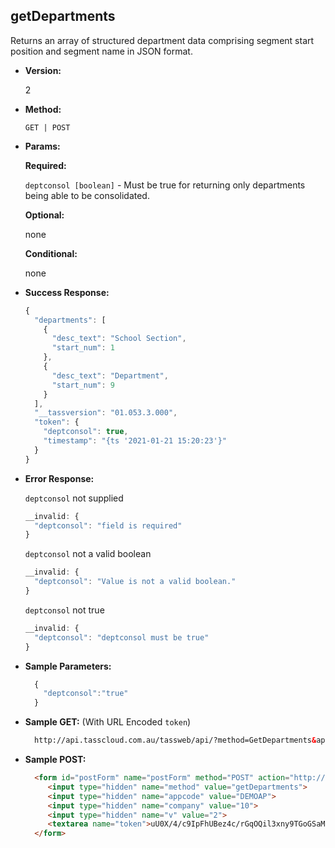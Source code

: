**getDepartments**
----
  Returns an array of structured department data comprising segment start position and segment name in JSON format.

* **Version:**

  2

* **Method:**

  `GET | POST`
  
*  **Params:**

   **Required:**
 
   `deptconsol [boolean]` - Must be true for returning only departments being able to be consolidated.

   **Optional:**

   none

   **Conditional:**

   none

* **Success Response:**

    ```javascript
    {
      "departments": [
        {
          "desc_text": "School Section",
          "start_num": 1
        },
        {
          "desc_text": "Department",
          "start_num": 9
        }
      ],
      "__tassversion": "01.053.3.000",
      "token": {
        "deptconsol": true,
        "timestamp": "{ts '2021-01-21 15:20:23'}"
      }
    }
    ```
 
* **Error Response:**

    `deptconsol` not supplied
    ```javascript
    __invalid: {
      "deptconsol": "field is required"
    }
    ```
    
    `deptconsol` not a valid boolean
    ```javascript
    __invalid: {
      "deptconsol": "Value is not a valid boolean."
    }
    ```
    
    `deptconsol` not true
    ```javascript
    __invalid: {
      "deptconsol": "deptconsol must be true"
    }
    ```
    
* **Sample Parameters:**

  ```javascript
    { 
      "deptconsol":"true"
    }
  ```

* **Sample GET:** (With URL Encoded `token`)

  ```HTML
    http://api.tasscloud.com.au/tassweb/api/?method=GetDepartments&appcode=DEMOAP&company=10&v=2&token=uU0X%2F4%2Fc9IpFhUBez4c%2FrGqOQil3xny9TGoGSaM%2BVkM%3D
  ```
  
* **Sample POST:**

  ```HTML
    <form id="postForm" name="postForm" method="POST" action="http://api.tasscloud.com.au/tassweb/api/">
       <input type="hidden" name="method" value="getDepartments">
       <input type="hidden" name="appcode" value="DEMOAP">
       <input type="hidden" name="company" value="10">
       <input type="hidden" name="v" value="2">
       <textarea name="token">uU0X/4/c9IpFhUBez4c/rGqOQil3xny9TGoGSaM+VkM=</textarea>
    </form>
  ```
